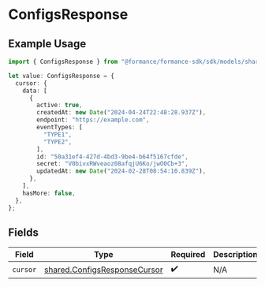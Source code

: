 # ConfigsResponse

## Example Usage

```typescript
import { ConfigsResponse } from "@formance/formance-sdk/sdk/models/shared";

let value: ConfigsResponse = {
  cursor: {
    data: [
      {
        active: true,
        createdAt: new Date("2024-04-24T22:48:28.937Z"),
        endpoint: "https://example.com",
        eventTypes: [
          "TYPE1",
          "TYPE2",
        ],
        id: "50a31ef4-427d-4bd3-9be4-b64f5167cfde",
        secret: "V0bivxRWveaoz08afqjU6Ko/jwO0Cb+3",
        updatedAt: new Date("2024-02-28T08:54:10.839Z"),
      },
    ],
    hasMore: false,
  },
};
```

## Fields

| Field                                                                               | Type                                                                                | Required                                                                            | Description                                                                         |
| ----------------------------------------------------------------------------------- | ----------------------------------------------------------------------------------- | ----------------------------------------------------------------------------------- | ----------------------------------------------------------------------------------- |
| `cursor`                                                                            | [shared.ConfigsResponseCursor](../../../sdk/models/shared/configsresponsecursor.md) | :heavy_check_mark:                                                                  | N/A                                                                                 |